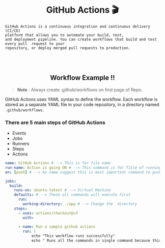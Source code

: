 
<h1 align="center"><strong>GitHub Actions 🎬</strong></h1>

```
GitHub Actions is a continuous integration and continuous delivery (CI/CD) 
platform that allows you to automate your build, test, 
and deployment pipeline. You can create workflows that build and test every pull  request to your 
repository, or deploy merged pull requests to production.
```

</br>
</br>

<h2 align="center">Workflow Example ‼</h2>

> **Note** : Always create .github/workflows on first page of Repo.

GitHub Actions uses YAML syntax to define the workflow. Each workflow is stored as a separate YAML file in your code repository, in a directory named `.github/workflows`.

### There are 5 main steps of GitHub Actions
- Events
- Jobs
- Runners
- Steps
- Actions

```YAML
name: GitHub Actions # --> This is for file name
run-name: Action is going ON # --> This command is for Title of running actions
on: [push] # --> As name suggest this is most important command to push the code  

jobs:
  build:
    runs-on: ubuntu-latest # --> Virtual Machine
    defaults: # --> These all commands will execute first
      run:
        working-directory: ./app # --> Change the  directory
    steps:
      - uses: actions/checkout@v3
        with:
        
      - name: Run a sample github actions
        run: | 
            echo "This workflow runs successfully"
            echo " Runs all the commands in single command because this will not takes time to execute"
```